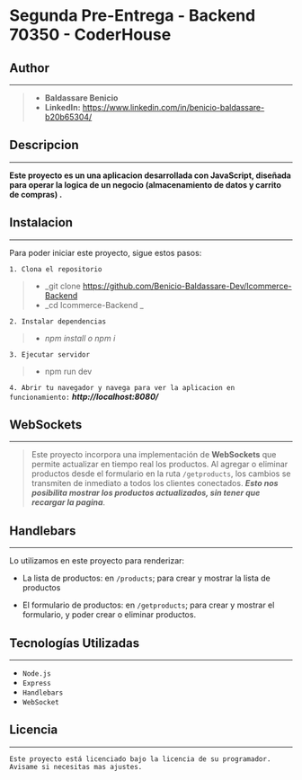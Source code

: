 # Segunda Pre-Entrega - Backend 70350 - CoderHouse


## Author 
---
> - **Baldassare Benicio**
> - **LinkedIn:** https://www.linkedin.com/in/benicio-baldassare-b20b65304/



## Descripcion
---
**Este proyecto es un una aplicacion desarrollada con JavaScript, diseñada para operar la logica de un negocio (almacenamiento de datos y carrito de compras) .**



## Instalacion
---
Para poder iniciar este proyecto, sigue estos pasos:

``` 1. Clona el repositorio ```
 >  - _git clone https://github.com/Benicio-Baldassare-Dev/Icommerce-Backend 
 >  - _cd Icommerce-Backend _

``` 2. Instalar dependencias ```
> - _npm install o npm i_

```3. Ejecutar servidor```
 > - npm run dev

```4. Abrir tu navegador y navega para ver la aplicacion en funcionamiento:``` **_http://localhost:8080/_**

## WebSockets
---
> Este proyecto incorpora una implementación de **__WebSockets__** que permite actualizar en tiempo real los productos. Al agregar o eliminar productos desde el formulario en la ruta ```/getproducts```, los cambios se transmiten de inmediato a todos los clientes conectados. **___Esto nos posibilita mostrar los productos actualizados, sin tener que recargar la pagina___**.

## Handlebars
---
Lo utilizamos en este proyecto para renderizar:

- La lista de productos: en ```/products```; para crear y mostrar la lista de productos 

- El formulario de productos: en ```/getproducts```; para crear y mostrar el formulario, y poder crear o eliminar productos.

## Tecnologías Utilizadas
---
- ``` Node.js ``` 
- ```Express```
- ```Handlebars```
- ```WebSocket```

## Licencia
---

```Este proyecto está licenciado bajo la licencia de su programador. Avisame si necesitas mas ajustes.```
